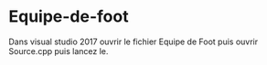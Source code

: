 # Equipe-de-foot

Dans visual studio 2017 ouvrir le fichier Equipe de Foot puis ouvrir Source.cpp puis lancez le.
